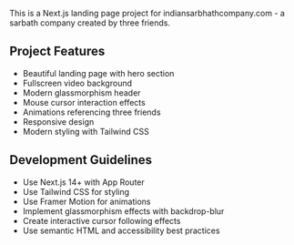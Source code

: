 <!-- Use this file to provide workspace-specific custom instructions to Copilot. For more details, visit https://code.visualstudio.com/docs/copilot/copilot-customization#_use-a-githubcopilotinstructionsmd-file -->

This is a Next.js landing page project for indiansarbhathcompany.com - a sarbath company created by three friends.

## Project Features
- Beautiful landing page with hero section
- Fullscreen video background
- Modern glassmorphism header
- Mouse cursor interaction effects  
- Animations referencing three friends
- Responsive design
- Modern styling with Tailwind CSS

## Development Guidelines
- Use Next.js 14+ with App Router
- Use Tailwind CSS for styling
- Use Framer Motion for animations
- Implement glassmorphism effects with backdrop-blur
- Create interactive cursor following effects
- Use semantic HTML and accessibility best practices